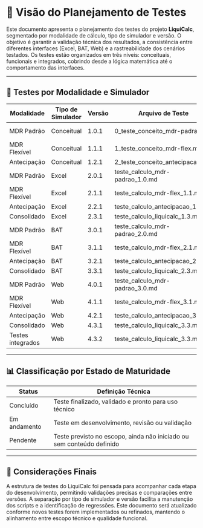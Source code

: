 # 📌 Visão do Planejamento de Testes

Este documento apresenta o planejamento dos testes do projeto **LiquiCalc**, segmentado por modalidade de cálculo, tipo de simulador e versão. O objetivo é garantir a validação técnica dos resultados, a consistência entre diferentes interfaces (Excel, BAT, Web) e a rastreabilidade dos cenários testados. Os testes estão organizados em três níveis: conceituais, funcionais e integrados, cobrindo desde a lógica matemática até o comportamento das interfaces.

---

## 🧪 Testes por Modalidade e Simulador

| Modalidade             | Tipo de Simulador | Versão | Arquivo de Teste                              | Status        |
|------------------------|-------------------|--------|-----------------------------------------------|---------------|
| MDR Padrão             | Conceitual        | 1.0.1      | 0_teste_conceito_mdr-padrao.md                | Em andamento  |
| MDR Flexível           | Conceitual        | 1.1.1      | 1_teste_conceito_mdr-flex.md                  | Pendente      |
| Antecipação            | Conceitual        | 1.2.1      | 2_teste_conceito_antecipacao.md               | Pendente      |
| MDR Padrão             | Excel             | 2.0.1      | teste_calculo_mdr-padrao_1.0.md               | Pendente      |
| MDR Flexível           | Excel             | 2.1.1      | teste_calculo_mdr-flex_1.1.md                 | Pendente      |
| Antecipação            | Excel             | 2.2.1      | teste_calculo_antecipacao_1.2.md              | Pendente      |
| Consolidado            | Excel             | 2.3.1      | teste_calculo_liquicalc_1.3.md                | Pendente      |
| MDR Padrão             | BAT               | 3.0.1      | teste_calculo_mdr-padrao_2.0.md               | Pendente      |
| MDR Flexível           | BAT               | 3.1.1      | teste_calculo_mdr-flex_2.1.md                 | Pendente      |
| Antecipação            | BAT               | 3.2.1      | teste_calculo_antecipacao_2.2.md              | Pendente      |
| Consolidado            | BAT               | 3.3.1      | teste_calculo_liquicalc_2.3.md                | Pendente      |
| MDR Padrão             | Web               | 4.0.1      | teste_calculo_mdr-padrao_3.0.md               | Pendente      |
| MDR Flexível           | Web               | 4.1.1      | teste_calculo_mdr-flex_3.1.md                 | Pendente      |
| Antecipação            | Web               | 4.2.1      | teste_calculo_antecipacao_3.2.md              | Pendente      |
| Consolidado            | Web               | 4.3.1      | teste_calculo_liquicalc_3.3.md                | Pendente      |
| Testes integrados      | Web               | 4.3.2      | teste_calculo_liquicalc_3.3.md                | Pendente      |
---

## 📊 Classificação por Estado de Maturidade

| Status        | Definição Técnica                                                                 |
|---------------|-----------------------------------------------------------------------------------|
| Concluído     | Teste finalizado, validado e pronto para uso técnico                              |
| Em andamento  | Teste em desenvolvimento, revisão ou validação                                    |
| Pendente      | Teste previsto no escopo, ainda não iniciado ou sem conteúdo definido             |

---

## 📎 Considerações Finais

A estrutura de testes do LiquiCalc foi pensada para acompanhar cada etapa do desenvolvimento, permitindo validações precisas e comparações entre versões. A separação por tipo de simulador e versão facilita a manutenção dos scripts e a identificação de regressões. Este documento será atualizado conforme novos testes forem implementados ou refinados, mantendo o alinhamento entre escopo técnico e qualidade funcional.
